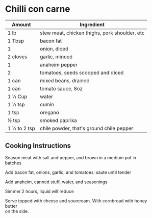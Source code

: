 # Chilli con carne  
  
|Amount|Ingredient|  
|----|----|  
1 lb | stew meat, chicken thighs, pork shoulder, etc  
1 Tbsp | bacon fat  
1 | onion, diced  
2 cloves | garlic, minced  
1 | anaheim pepper  
2 | tomatoes, seeds scooped and diced  
1 can | mixed beans, drained  
1 can | tomato sauce, 8oz  
1 ½ Cup | water  
1 ½ tsp | cumin  
1 tsp | oregano  
½ tsp | smoked paprika  
1 ½ to 2 tsp | chile powder, that's ground chile pepper  
  
## Cooking Instructions  
Season meat with salt and pepper, and brown in a medium pot in  
batches  
  
Add bacon fat, onions, garlic, and tomatoes; saute until tender  
  
Add anaheim, canned stuff, water, and seasonings  
  
Simmer 2 hours, liquid will reduce  
  
Serve topped with cheese and sourcream. With cornbread with honey butter  
on the side.  
  
  
  
  